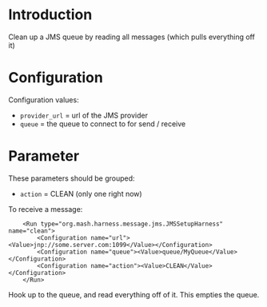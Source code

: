 # Introduction #

Clean up a JMS queue by reading all messages (which pulls everything off it)

# Configuration #
Configuration values:
  * `provider_url` = url of the JMS provider
  * `queue` = the queue to connect to for send / receive

# Parameter #
These parameters should be grouped:
  * `action` = CLEAN (only one right now)

To receive a message:
```
    <Run type="org.mash.harness.message.jms.JMSSetupHarness" name="clean">
        <Configuration name="url"><Value>jnp://some.server.com:1099</Value></Configuration>
        <Configuration name="queue"><Value>queue/MyQueue</Value></Configuration>
        <Configuration name="action"><Value>CLEAN</Value></Configuration>
    </Run>
```

Hook up to the queue, and read everything off of it. 
This empties the queue.